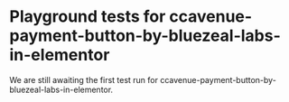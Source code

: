 # Playground tests for ccavenue-payment-button-by-bluezeal-labs-in-elementor
We are still awaiting the first test run for ccavenue-payment-button-by-bluezeal-labs-in-elementor.
